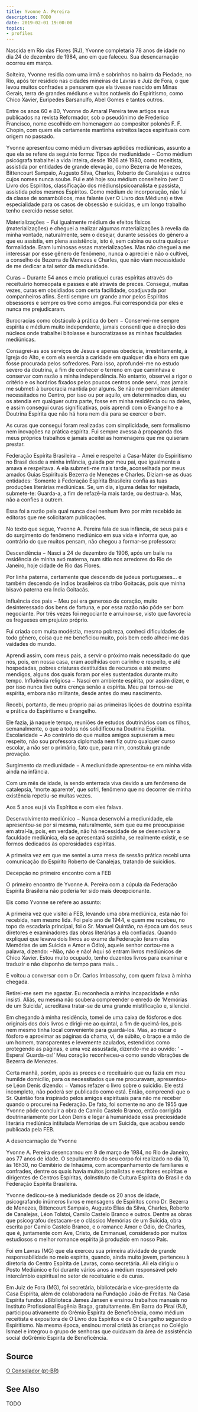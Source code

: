 ```yaml
---
title: Yvonne A. Pereira
description: TODO
date: 2019-02-01 19:00:00
topics: 
- profiles
---
```


Nascida em Rio das Flores (RJ), Yvonne completaria 78 anos de idade no dia 24 de dezembro de 1984, ano em que faleceu. Sua desencarnação ocorreu em março.

Solteira, Yvonne residia com uma irmã e sobrinhos no bairro da Piedade, no Rio, após ter residido nas cidades mineiras de Lavras e Juiz de Fora, o que levou muitos confrades a pensarem que ela tivesse nascido em Minas Gerais, terra de grandes médiuns e vultos notáveis do Espiritismo, como Chico Xavier, Eurípedes Barsanulfo, Abel Gomes e tantos outros.

Entre os anos 60 e 80, Yvonne do Amaral Pereira teve artigos seus publicados na revista Reformador, sob o pseudônimo de Frederico Francisco, nome escolhido em homenagem ao compositor polonês F. F. Chopin, com quem ela certamente mantinha estreitos laços espirituais com origem no passado.

Yvonne apresentou como médium diversas aptidões mediúnicas, assunto a que ela se refere da seguinte forma:
Tipos de mediunidade − Como médium psicógrafa trabalhei a vida inteira, desde 1926 até 1980, como receitista, assistida por entidades de grande elevação, como Bezerra de Menezes, Bittencourt Sampaio, Augusto Silva, Charles, Roberto de Canalejas e outros cujos nomes nunca soube. Fui e até hoje sou  médium conselheiro (ver O Livro dos Espíritos, classificação dos médiuns)psicoanalista e passista, assistida pelos mesmos Espíritos.
Como médium de incorporação, não fui da classe de sonambúlicos, mas falante (ver O Livro dos Médiuns) e tive especialidade para os casos de obsessão e suicidas, e um longo trabalho tenho exercido nesse setor.

Materializações − Fui igualmente médium de efeitos físicos (materializações) e cheguei a realizar algumas materializações à revelia da minha vontade, naturalmente, sem o desejar, durante sessões do gênero a que eu assistia, em plena assistência, isto é, sem cabina ou outra qualquer formalidade. Eram luminosas essas materializações. Mas não cheguei a me interessar por esse gênero de fenômeno, nunca o apreciei e não o cultivei, a conselho de Bezerra de Menezes e Charles, que não viam necessidade de me dedicar a tal setor da mediunidade.

Curas − Durante 54 anos e meio pratiquei curas espíritas através do receituário homeopata e passes e até através de preces. Consegui, muitas vezes, curas em obsidiados com certa facilidade, coadjuvada por companheiros afins. Senti sempre um grande amor pelos Espíritos obsessores e sempre os tive como amigos. Fui correspondida por eles e nunca me prejudicaram.

Burocracias como obstáculo à prática do bem − Conservei-me sempre espírita e médium muito independente, jamais consenti que a direção dos núcleos onde trabalhei bitolasse e burocratizasse as minhas faculdades mediúnicas.

Consagrei-as aos serviços de Jesus e apenas obedecia, irrestritamente, à Igreja do Alto, e com ela exercia a caridade em qualquer dia e hora em que fosse procurada pelos sofredores. Para isso, aprofundei-me no estudo severo da doutrina, a fim de conhecer o terreno em que caminhava e conservar com razão a minha independência. No entanto, observei a rigor o critério e os horários fixados pelos poucos centros onde servi, mas jamais me submeti à burocracia mantida por alguns. Se não me permitiam atender necessitados no Centro, por isso ou por aquilo, em determinados dias, eu os atendia em qualquer outra parte, fosse em minha residência ou na deles, e assim consegui curas significativas, pois aprendi com o Evangelho e a Doutrina Espírita que não há hora nem dia para se exercer o bem.

As curas que consegui foram realizadas com simplicidade, sem formalismo nem inovações na prática espírita. Fui sempre avessa à propaganda dos meus próprios trabalhos e jamais aceitei as homenagens que me quiseram prestar.

Federação Espírita Brasileira − Amei e respeitei a Casa-Máter do Espiritismo no Brasil desde a minha infância, guiada por meu pai, que igualmente a amava e respeitava. A ela submeti-me mais tarde, aconselhada por meus amados Guias Espirituais Bezerra de Menezes e Charles.
Diziam-se as duas entidades: ‘Somente à Federação Espírita Brasileira confia as tuas produções literárias mediúnicas. Se, um dia, alguma delas for rejeitada, submete-te: Guarda-a, a fim de refazê-la mais tarde, ou destrua-a. Mas, não a confies a outrem.

Essa foi a razão pela qual nunca doei nenhum livro por mim recebido às editoras que me solicitaram publicações.

No texto que segue, Yvonne A. Pereira fala de sua infância, de seus pais e do surgimento do fenômeno mediúnico em sua vida e informa que, ao contrário do que muitos pensam, não chegou a formar-se professora:

Descendência − Nasci a 24 de dezembro de 1906, após um baile na residência de minha avó materna, num sítio nos arredores do Rio de Janeiro, hoje cidade de Rio das Flores.

Por linha paterna, certamente que descendo de judeus portugueses... e também descendo de índios brasileiros da tribo Goitacás, pois que minha bisavó paterna era Índia Goitacás.

Influência dos pais − Meu pai era generoso de coração, muito desinteressado dos bens de fortuna, e por essa razão não pôde ser bom negociante. Por três vezes foi negociante e arruinou-se, visto que favorecia os fregueses em prejuízo próprio.

Fui criada com muita modéstia, mesmo pobreza, conheci dificuldades de todo gênero, coisa que me beneficiou muito, pois bem cedo alheei-me das vaidades do mundo.

Aprendi assim, com meus pais, a servir o próximo mais necessitado do que nós, pois, em nossa casa, eram acolhidas com carinho e respeito, e até hospedadas, pobres criaturas destituídas de recursos e até mesmo mendigos, alguns dos quais foram por eles sustentados durante muito tempo.
Influência religiosa − Nasci em ambiente espírita, por assim dizer, e por isso nunca tive outra crença senão a espírita. Meu pai tornou-se espírita, embora não militante, desde antes do meu nascimento.

Recebi, portanto, de meu próprio pai as primeiras lições de doutrina espírita e prática do Espiritismo e Evangelho.

Ele fazia, já naquele tempo, reuniões de estudos doutrinários com os filhos, semanalmente, o que a todos nós solidificou na Doutrina Espírita.
Escolaridade − Ao contrário do que muitos amigos supuseram a meu respeito, não sou professora diplomada nem fiz outro qualquer curso escolar, a não ser o primário, fato que, para mim, constituiu grande provação.

Surgimento da mediunidade − A mediunidade apresentou-se em minha vida ainda na infância.

Com um mês de idade, ia sendo enterrada viva devido a um fenômeno de catalepsia, 'morte aparente', que sofri, fenômeno que no decorrer de minha existência repetiu-se muitas vezes.

Aos 5 anos eu já via Espíritos e com eles falava.

Desenvolvimento mediúnico − Nunca desenvolvi a mediunidade, ela apresentou-se por si mesma, naturalmente, sem que eu me preocupasse em atraí-la, pois, em verdade, não há necessidade de se desenvolver a faculdade mediúnica, ela se apresentará sozinha, se realmente existir, e se formos dedicados às operosidades espíritas.

A primeira vez em que me sentei a uma mesa de sessão prática recebi uma comunicação do Espírito Roberto de Canalejas, tratando de suicídios.  

Decepção no primeiro encontro com a FEB

O primeiro encontro de Yvonne A. Pereira com a cúpula da Federação Espírita Brasileira não poderia ter sido mais decepcionante.

Eis como Yvonne se refere ao assunto:

A primeira vez que visitei a FEB, levando uma obra mediúnica, esta não foi recebida, nem mesmo lida. Foi pelo ano de 1944, e quem me recebeu, no topo da escadaria principal, foi o Sr. Manuel Quintão, na época um dos seus diretores e examinadores das obras literárias a ela confiadas.
Quando expliquei que levava dois livros ao exame da Federação (eram eles Memórias de um Suicida e Amor e Ódio), aquele senhor cortou-me a palavra, dizendo: −Não, não e não! Aqui só entram livros mediúnicos de Chico Xavier. Estou muito ocupado, tenho duzentos livros para examinar e traduzir e não disponho de tempo para mais...

E voltou a conversar com o Dr. Carlos Imbassahy, com quem falava à minha chegada.

Retirei-me sem me agastar. Eu reconhecia a minha incapacidade e não insisti. Aliás, eu mesma não soubera compreender o enredo de 'Memórias de um Suicida', acreditava tratar-se de uma grande mistificação e, silenciei.

Em chegando à minha residência, tomei de uma caixa de fósforos e dos originais dos dois livros e dirigi-me ao quintal, a fim de queimá-los, pois nem mesmo tinha local conveniente para guardá-los. Mas, ao riscar o fósforo e aproximar as páginas da chama, vi, de súbito, o braço e a mão de um homem, transparentes e levemente azulados, estendidos como protegendo as páginas, e uma voz assustada, dizendo-me ao ouvido: ‘ − Espera! Guarda-os!’ Meu coração reconheceu-a como sendo vibrações de Bezerra de Menezes.

Certa manhã, porém, após as preces e o receituário que eu fazia em meu humilde domicílio, para os necessitados que me procuravam, apresentou-se Léon Denis dizendo: − Vamos refazer o livro sobre o suicídio. Ele está incompleto, não poderá ser publicado como está.
Então, compreendi que o Sr. Quintão fora inspirado pelos amigos espirituais para não me receber quando o procurei na Federação.
De fato, foi somente no ano de 1955 que Yvonne pôde concluir a obra de Camilo Castelo Branco, então corrigida doutrinariamente por Léon Denis e legar à humanidade essa preciosidade literária mediúnica intitulada Memórias de um Suicida, que acabou sendo publicada pela FEB. 

A desencarnação de Yvonne 

Yvonne A. Pereira desencarnou em 9 de março de 1984, no Rio de Janeiro, aos 77 anos de idade. O sepultamento do seu corpo foi realizado no dia 10, às 16h30, no Cemitério de Inhaúma, com acompanhamento de familiares e confrades, dentre os quais havia muitos jornalistas e escritores espíritas e dirigentes de Centros Espíritas, doInstituto de Cultura Espírita do Brasil e da Federação Espírita Brasileira.

Yvonne dedicou-se à mediunidade desde os 20 anos de idade, psicografando inúmeros livros e mensagens de Espíritos como Dr. Bezerra de Menezes, Bittencourt Sampaio, Augusto Elias da Silva, Charles, Roberto de Canalejas, Léon Tolstoi, Camilo Castelo Branco e outros.
Dentre as obras que psicografou destacam-se o clássico Memórias de um Suicida, obra escrita por Camilo Castelo Branco, e o romance Amor e Ódio, de Charles, que é, juntamente com Ave, Cristo, de Emmanuel, considerado por muitos estudiosos o melhor romance espírita já produzido em nosso País.

Foi em Lavras (MG) que ela exerceu sua primeira atividade de grande responsabilidade no meio espírita, quando, ainda muito jovem, pertenceu à diretoria do Centro Espírita de Lavras, como secretária. Ali ela dirigiu o Posto Mediúnico e foi durante vários anos a médium responsável pelo intercâmbio espiritual no setor de receituário e de curas.

Em Juiz de Fora (MG), foi secretária, bibliotecária e vice-presidente da Casa Espírita, além de colaboradora na Fundação João de Freitas. Na Casa Espírita fundou aBiblioteca James Jansen e ensinou trabalhos manuais no Instituto Profissional Eugênia Braga, gratuitamente.
Em Barra do Piraí (RJ), participou ativamente do Grêmio Espírita de Beneficência, como médium receitista e expositora de O Livro dos Espíritos e de O Evangelho segundo o Espiritismo. Na mesma época, ensinou moral cristã às crianças no Colégio Ismael e integrou o grupo de senhoras que cuidavam da área de assistência social doGrêmio Espírita de Beneficência. 


## Source
[O Consolador (pt-BR)](http://www.oconsolador.com.br/linkfixo/biografias/yvonne.html)


## See Also
TODO



